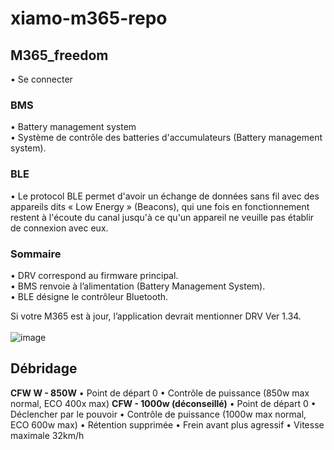 # xiamo-m365-repo

## M365_freedom
• Se connecter

### BMS
• Battery management system<br/>
• Système de contrôle des batteries d'accumulateurs (Battery management system).

### BLE
• Le protocol BLE permet d'avoir un échange de données sans fil avec des appareils dits « Low Energy » (Beacons), qui une fois en fonctionnement restent à l'écoute du canal jusqu'à ce qu'un appareil ne veuille pas établir de connexion avec eux.

### Sommaire
• DRV correspond au firmware principal.<br/>
• BMS renvoie à l’alimentation (Battery Management System).<br/>
• BLE désigne le contrôleur Bluetooth.<br/>

Si votre M365 est à jour, l’application devrait mentionner DRV Ver 1.34.<br/><br/>
![image](https://user-images.githubusercontent.com/74382279/161855027-88ce356a-5992-40e4-9727-e4c72e26cc13.png)


## Débridage
**CFW W - 850W**
• Point de départ 0
• Contrôle de puissance (850w max normal, ECO 400x max)
**CFW - 1000w (déconseillé)**
• Point de départ 0
• Déclencher par le pouvoir
• Contrôle de puissance (1000w max normal, ECO 600w max)
• Rétention supprimée
• Frein avant plus agressif
• Vitesse maximale 32km/h

